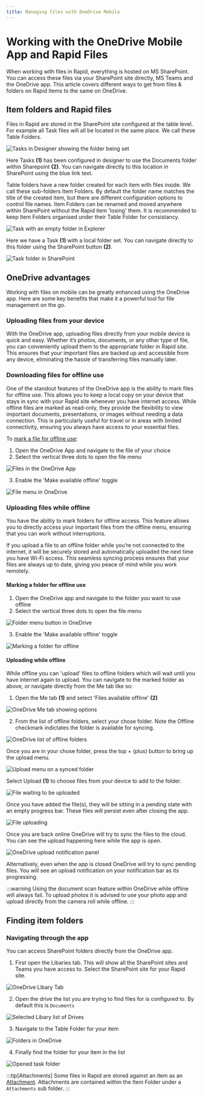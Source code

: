 ```yaml
---
title: Managing files with OneDrive Mobile
---
```


# Working with the OneDrive Mobile App and Rapid Files

When working with files in Rapid, everything is hosted on MS SharePoint. You can access these files via your SharePoint site directly, MS Teams and the OneDrive app.
This article covers different ways to get from files & folders on Rapid Items to the same on OneDrive. 

## Item folders and Rapid files
Files in Rapid are stored in the SharePoint site configured at the table level. For example all Task files will all be located in the same place. We call these Table Folders.

![Tasks in Designer showing the folder being set](<Tasks Folder Setup.png>)

Here Tasks **(1)** has been configured in designer to use the Documents folder within Sharepoint **(2)**. You can navigate directly to this location in SharePoint using the blue link text.

Table folders have a new folder created for each item with files inside. We call these sub-folders Item Folders. By default the folder name matches the title of the created item, but there are different configuration options to control file names. Item Folders can be renamed and moved anywhere within SharePoint without the Rapid item 'losing' them. It is recommended to keep Item Folders organised under their Table Folder for consistancy.

![Task with an empty folder in Explorer](<Task Files Empty.png>)

Here we have a Task **(1)** with a local folder set. You can navigate directly to this folder using the SharePoint button **(2)**.

![Task folder in SharePoint](<Tasks Folder Empty in SharePoint.png>)

## OneDrive advantages

Working with files on mobile can be greatly enhanced using the OneDrive app. Here are some key benefits that make it a powerful tool for file management on the go.

### Uploading files from your device
With the OneDrive app, uploading files directly from your mobile device is quick and easy. Whether it’s photos, documents, or any other type of file, you can conveniently upload them to the appropriate folder in Rapid site. This ensures that your important files are backed up and accessible from any device, eliminating the hassle of transferring files manually later.

### Downloading files for offline use
One of the standout features of the OneDrive app is the ability to mark files for offline use. This allows you to keep a local copy on your device that stays in sync with your Rapid site whenever you have internet access. While offline files are marked as read-only, they provide the flexibility to view important documents, presentations, or images without needing a data connection. This is particularly useful for travel or in areas with limited connectivity, ensuring you always have access to your essential files.

To [mark a file for offline use](https://support.microsoft.com/en-au/office/working-offline-with-onedrive-ad1c0938-aa89-4a6b-8775-a35998fb6ecf):
1) Open the OneDrive App and navigate to the file of your choice
2) Select the vertical three dots to open the file menu

![Files in the OneDrive App](<Task Folder in OneDrive.jpg>)

3) Enable the 'Make available offline' toggle

![File menu in OneDrive](<Onedrive Set File Offline.jpg>)

### Uploading files while offline
You have the ability to mark folders for offline access. This feature allows you to directly access your important files from the offline menu, ensuring that you can work without interruptions. 

If you upload a file to an offline folder while you’re not connected to the internet, it will be securely stored and automatically uploaded the next time you have Wi-Fi access. This seamless syncing process ensures that your files are always up to date, giving you peace of mind while you work remotely.

#### Marking a folder for offline use

1) Open the OneDrive app and navigate to the folder you want to use offline
2) Select the vertical three dots to open the file menu

![Folder menu button in OneDrive](<Onedrive navigate to folder.jpg>)

3) Enable the 'Make available offline' toggle

![Marking a folder for offline](<OneDrive mark folder offline.jpg>)

#### Uploading while offline

While offline you can 'upload' files to offline folders which will wait until you have internet again to upload. You can navigate to the marked folder as above, or navigate directly from the Me tab like so:

1) Open the Me tab **(1)** and select 'Files available offline' **(2)**

![OneDrive Me tab showing options](<OneDrive ME page.jpg>)

2) From the list of offline folders, select your chose folder. Note the Offline checkmark indictates the folder is available for syncing.

![OneDrive list of offline folders](<OneDrive list of offline folders.jpg>)

Once you are in your chose folder, press the top + (plus) button to bring up the upload menu.

![Upload menu on a synced folder](<Onedrive upload to folder.jpg>)

Select Upload **(1)** to choose files from your device to add to the folder.

![File waiting to be uploaded](<Offline folder with pending upload.jpg>)

Once you have added the file(s), they will be sitting in a pending state with an empty progress bar. These files will persist even after closing the app.

![File uploading](<OneDrive uploading folder when online.jpg>)

Once you are back online OneDrive will try to sync the files to the cloud. You can see the upload happening here while the app is open.

![OneDrive upload notification panel](<OneDrive upload notification.jpg>)

Alternatively, even when the app is closed OneDrive will try to sync pending files. You will see an upload notification on your notification bar as its progressing.

:::warning
Using the document scan feature within OneDrive while offline will always fail. To upload photos it is advised to use your photo app and upload directly from the camera roll while offline.
:::

## Finding item folders

### Navigating through the app
You can access SharePoint folders directly from the OneDrive app.

1) First open the Libaries tab. This will show all the SharePoint sites and Teams you have access to. Select the SharePoint site for your Rapid site.

![OneDrive Libary Tab](<OneDrive Libary Tab.jpg>)

2) Open the drive the list you are trying to find files for is configured to. By default this is `Documents`

![Selected Libary list of Drives](<OneDrive Documents.jpg>)

3) Navigate to the Table Folder for your item

![Folders in OneDrive](<OneDrive List of Table Folders.jpg>)

4) Finally find the folder for your item in the list

![Opened task folder](<Task Folder in OneDrive Raw.jpg>)


:::tip[Attachments]
Some files in Rapid are stored against an item as an [Attachment](/docs/Rapid/2-User%20Manual/2-Explorer/10-Files/10-Files.md). Attachments are contained within the Item Folder under a `Attachments` sub folder.
:::